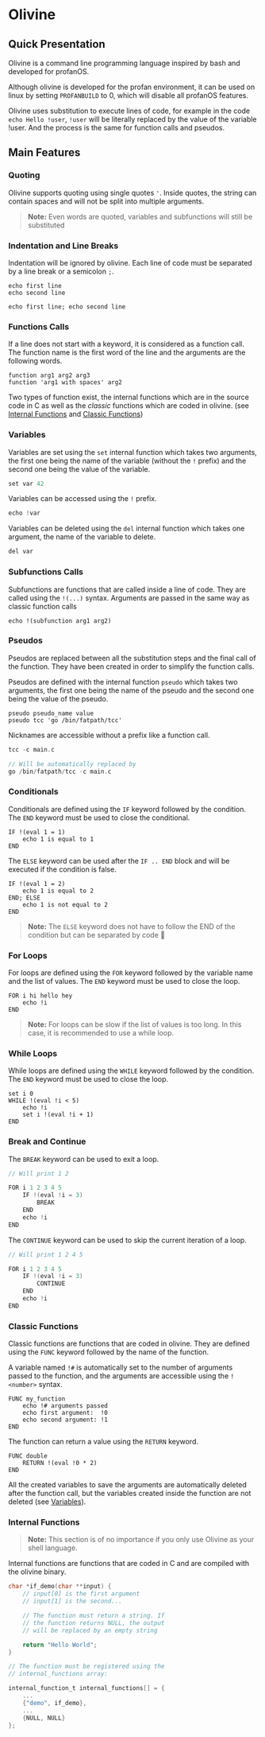 # Olivine

## Quick Presentation

Olivine is a command line programming language inspired by bash and developed
for profanOS.

Although olivine is developed for the profan environment, it can be used on linux
by setting `PROFANBUILD` to 0, which will disable all profanOS features.

Olivine uses substitution to execute lines of code, for example in the code
`echo Hello !user`, `!user` will be literally replaced by the value of the
variable !user. And the process is the same for function calls and pseudos.

## Main Features

### Quoting

Olivine supports quoting using single quotes `'`. Inside quotes, the string
can contain spaces and will not be split into multiple arguments.

> **Note:** Even words are quoted, variables and subfunctions will still
> be substituted

### Indentation and Line Breaks

Indentation will be ignored by olivine. Each line of code must be separated
by a line break or a semicolon `;`.

```
echo first line
echo second line

echo first line; echo second line
```

### Functions Calls

If a line does not start with a keyword, it is considered as a function call.
The function name is the first word of the line and the arguments are the
following words.

```
function arg1 arg2 arg3
function 'arg1 with spaces' arg2
```

Two types of function exist, the internal functions which are in the source
code in C as well as the *classic* functions which are coded in olivine.
(see [Internal Functions](#internal-functions) and [Classic Functions](#classic-functions))

### Variables

Variables are set using the `set` internal function which takes two arguments,
the first one being the name of the variable (without the `!` prefix) and the
second one being the value of the variable.

```c
set var 42
```

Variables can be accessed using the `!` prefix.

```c
echo !var
```

Variables can be deleted using the `del` internal function which takes one
argument, the name of the variable to delete.

```c
del var
```

### Subfunctions Calls

Subfunctions are functions that are called inside a line of code. They are
called using the `!(...)` syntax. Arguments are passed in the same way
as classic function calls

```
echo !(subfunction arg1 arg2)
```

### Pseudos

Pseudos are replaced between all the substitution steps and the final call of
the function. They have been created in order to simplify the function calls.

Pseudos are defined with the internal function `pseudo` which takes two
arguments, the first one being the name of the pseudo and the second one
being the value of the pseudo.

```
pseudo pseudo_name value
pseudo tcc 'go /bin/fatpath/tcc'
```

Nicknames are accessible without a prefix like a function call.

```c
tcc -c main.c

// Will be automatically replaced by
go /bin/fatpath/tcc -c main.c
```

### Conditionals

Conditionals are defined using the `IF` keyword followed by the condition.
The `END` keyword must be used to close the conditional.

```
IF !(eval 1 = 1)
    echo 1 is equal to 1
END
```

The `ELSE` keyword can be used after the `IF .. END` block and will be executed
if the condition is false.

```
IF !(eval 1 = 2)
    echo 1 is equal to 2
END; ELSE
    echo 1 is not equal to 2
END
```

> **Note:** The `ELSE` keyword does not have to follow the END of the
> condition but can be separated by code 🫠

### For Loops

For loops are defined using the `FOR` keyword followed by the variable name
and the list of values. The `END` keyword must be used to close the loop.

```
FOR i hi hello hey
    echo !i
END
```

> **Note:** For loops can be slow if the list of values is too long. In this
> case, it is recommended to use a while loop.

### While Loops

While loops are defined using the `WHILE` keyword followed by the condition.
The `END` keyword must be used to close the loop.

```
set i 0
WHILE !(eval !i < 5)
    echo !i
    set i !(eval !i + 1)
END
```

### Break and Continue

The `BREAK` keyword can be used to exit a loop.

```c
// Will print 1 2

FOR i 1 2 3 4 5
    IF !(eval !i = 3)
        BREAK
    END
    echo !i
END
```

The `CONTINUE` keyword can be used to skip the current iteration of a loop.

```c
// Will print 1 2 4 5

FOR i 1 2 3 4 5
    IF !(eval !i = 3)
        CONTINUE
    END
    echo !i
END
```

### Classic Functions

Classic functions are functions that are coded in olivine. They are defined
using the `FUNC` keyword followed by the name of the function.

A variable named `!#` is automatically set to the number of arguments passed
to the function, and the arguments are accessible using the `!<number>` syntax.

```
FUNC my_function
    echo !# arguments passed
    echo first argument:  !0
    echo second argument: !1
END
```

The function can return a value using the `RETURN` keyword.

```
FUNC double
    RETURN !(eval !0 * 2)
END
```

All the created variables to save the arguments are automatically deleted
after the function call, but the variables created inside the function are
not deleted (see [Variables](#variables)).

### Internal Functions

> **Note:** This section is of no importance if you only use Olivine as your
> shell language.

Internal functions are functions that are coded in C and are compiled with the
olivine binary.

```c
char *if_demo(char **input) {
    // input[0] is the first argument
    // input[1] is the second...

    // The function must return a string. If
    // the function returns NULL, the output
    // will be replaced by an empty string

    return "Hello World";
}

// The function must be registered using the
// internal_functions array:

internal_function_t internal_functions[] = {
    ...
    {"demo", if_demo},
    ...
    {NULL, NULL}
};

```
